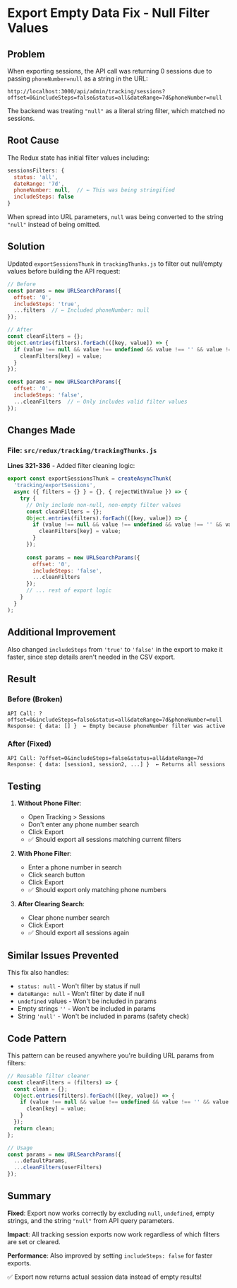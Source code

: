 # Export Empty Data Fix - Null Filter Values

## Problem

When exporting sessions, the API call was returning 0 sessions due to passing `phoneNumber=null` as a string in the URL:

```
http://localhost:3000/api/admin/tracking/sessions?offset=0&includeSteps=false&status=all&dateRange=7d&phoneNumber=null
```

The backend was treating `"null"` as a literal string filter, which matched no sessions.

## Root Cause

The Redux state has initial filter values including:
```javascript
sessionsFilters: {
  status: 'all',
  dateRange: '7d',
  phoneNumber: null,  // ← This was being stringified
  includeSteps: false
}
```

When spread into URL parameters, `null` was being converted to the string `"null"` instead of being omitted.

## Solution

Updated `exportSessionsThunk` in `trackingThunks.js` to filter out null/empty values before building the API request:

```javascript
// Before
const params = new URLSearchParams({
  offset: '0',
  includeSteps: 'true',
  ...filters  // ← Included phoneNumber: null
});

// After
const cleanFilters = {};
Object.entries(filters).forEach(([key, value]) => {
  if (value !== null && value !== undefined && value !== '' && value !== 'null') {
    cleanFilters[key] = value;
  }
});

const params = new URLSearchParams({
  offset: '0',
  includeSteps: 'false',
  ...cleanFilters  // ← Only includes valid filter values
});
```

## Changes Made

### File: `src/redux/tracking/trackingThunks.js`

**Lines 321-336** - Added filter cleaning logic:

```javascript
export const exportSessionsThunk = createAsyncThunk(
  'tracking/exportSessions',
  async ({ filters = {} } = {}, { rejectWithValue }) => {
    try {
      // Only include non-null, non-empty filter values
      const cleanFilters = {};
      Object.entries(filters).forEach(([key, value]) => {
        if (value !== null && value !== undefined && value !== '' && value !== 'null') {
          cleanFilters[key] = value;
        }
      });
      
      const params = new URLSearchParams({
        offset: '0',
        includeSteps: 'false',
        ...cleanFilters
      });
      // ... rest of export logic
    }
  }
);
```

## Additional Improvement

Also changed `includeSteps` from `'true'` to `'false'` in the export to make it faster, since step details aren't needed in the CSV export.

## Result

### Before (Broken)
```
API Call: ?offset=0&includeSteps=false&status=all&dateRange=7d&phoneNumber=null
Response: { data: [] }  ← Empty because phoneNumber filter was active
```

### After (Fixed)
```
API Call: ?offset=0&includeSteps=false&status=all&dateRange=7d
Response: { data: [session1, session2, ...] }  ← Returns all sessions
```

## Testing

1. **Without Phone Filter**:
   - Open Tracking > Sessions
   - Don't enter any phone number search
   - Click Export
   - ✅ Should export all sessions matching current filters

2. **With Phone Filter**:
   - Enter a phone number in search
   - Click search button
   - Click Export
   - ✅ Should export only matching phone numbers

3. **After Clearing Search**:
   - Clear phone number search
   - Click Export
   - ✅ Should export all sessions again

## Similar Issues Prevented

This fix also handles:
- `status: null` - Won't filter by status if null
- `dateRange: null` - Won't filter by date if null
- `undefined` values - Won't be included in params
- Empty strings `''` - Won't be included in params
- String `'null'` - Won't be included in params (safety check)

## Code Pattern

This pattern can be reused anywhere you're building URL params from filters:

```javascript
// Reusable filter cleaner
const cleanFilters = (filters) => {
  const clean = {};
  Object.entries(filters).forEach(([key, value]) => {
    if (value !== null && value !== undefined && value !== '' && value !== 'null') {
      clean[key] = value;
    }
  });
  return clean;
};

// Usage
const params = new URLSearchParams({
  ...defaultParams,
  ...cleanFilters(userFilters)
});
```

## Summary

**Fixed**: Export now works correctly by excluding `null`, `undefined`, empty strings, and the string `"null"` from API query parameters.

**Impact**: All tracking session exports now work regardless of which filters are set or cleared.

**Performance**: Also improved by setting `includeSteps: false` for faster exports.

✅ Export now returns actual session data instead of empty results!
